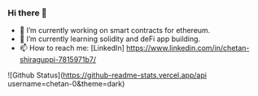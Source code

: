### Hi there 👋

- 🔭 I’m currently working on smart contracts for ethereum.
- 🌱 I’m currently learning solidity and deFi app building.
- 📫 How to reach me: [LinkedIn] https://www.linkedin.com/in/chetan-shiraguppi-7815971b7/



![Github Status](https://github-readme-stats.vercel.app/api username=chetan-0&theme=dark)
